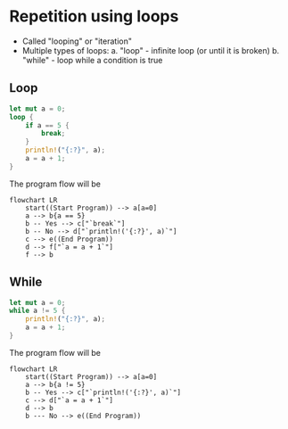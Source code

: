 # Repetition using loops

- Called "looping" or "iteration"
- Multiple types of loops:
    a. "loop" - infinite loop (or until it is broken)
    b. "while" - loop while a condition is true

## Loop

```rust
let mut a = 0;
loop {
    if a == 5 {
        break;
    }
    println!("{:?}", a);
    a = a + 1;
}
```
The program flow will be
```mermaid
flowchart LR
    start((Start Program)) --> a[a=0]
    a --> b{a == 5}
    b -- Yes --> c["`break`"]
    b -- No --> d["`println!('{:?}', a)`"]
    c --> e((End Program))
    d --> f["`a = a + 1`"]
    f --> b
```

## While

```rust
let mut a = 0;
while a != 5 {
    println!("{:?}", a);
    a = a + 1;
}
```

The program flow will be

```mermaid
flowchart LR
    start((Start Program)) --> a[a=0]
    a --> b{a != 5}
    b -- Yes --> c["`println!('{:?}', a)`"]
    c --> d["`a = a + 1`"]
    d --> b
    b --- No --> e((End Program))
```

